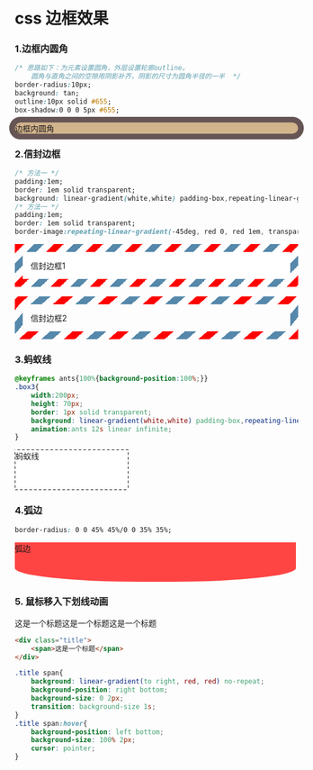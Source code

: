 # css 边框效果
### 1.边框内圆角
```css
/* 思路如下：为元素设置圆角，外层设置轮廓outline。
    圆角与直角之间的空隙用阴影补齐，阴影的尺寸为圆角半径的一半  */
border-radius:10px;
background: tan;
outline:10px solid #655;
box-shadow:0 0 0 5px #655;
```
<style type="text/css">
    .box1{
        border-radius:10px;
background: tan;
outline:10px solid #655;
box-shadow:0 0 0 5px #655;
    }        
</style>
<div class="box1">边框内圆角</div>

### 2.信封边框
```css
/* 方法一 */
padding:1em;
border: 1em solid transparent;
background: linear-gradient(white,white) padding-box,repeating-linear-gradient(-45deg, red 0, red 12.5%, transparent 0, transparent 25%, #58a 0, #58a 37.5%, transparent 0, transparent 50%) 0/5em 5em;
/* 方法一 */
padding:1em;
border: 1em solid transparent;
border-image:repeating-linear-gradient(-45deg, red 0, red 1em, transparent 0, transparent 2em, #58a 0, #58a 3em, transparent 0, transparent 4em)  16;
```
<style type="text/css">
    .box2-1{
        padding:1em;
        border: 1em solid transparent;
        background: linear-gradient(white,white) padding-box,repeating-linear-gradient(-45deg, red 0, red 12.5%, transparent 0, transparent 25%, #58a 0, #58a 37.5%, transparent 0, transparent 50%) 0/5em 5em;
    }
     .box2-2{
        padding:1em;
        border: 1em solid transparent;
        border-image:repeating-linear-gradient(-45deg, red 0, red 1em, transparent 0, transparent 2em, #58a 0, #58a 3em, transparent 0, transparent 4em)  16;
    }            
</style>
<div class="box2-1">信封边框1</div>
<br>
<div class="box2-2">信封边框2</div>

### 3.蚂蚁线

```css
@keyframes ants{100%{background-position:100%;}}
.box3{
    width:200px;
    height: 70px;
    border: 1px solid transparent;
    background: linear-gradient(white,white) padding-box,repeating-linear-gradient(-45deg, black 0, black 25%, white 0, white 50%) 0/.6em .6em; 
    animation:ants 12s linear infinite;
}
```
<style type="text/css">
    @keyframes ants{100%{background-position:100%;}}
.box3{
    width:200px;
    height: 70px;
    border: 1px solid transparent;
    background: linear-gradient(white,white) padding-box,repeating-linear-gradient(-45deg, black 0, black 25%, white 0, white 50%) 0/.6em .6em; 
    animation:ants 12s linear infinite;
}
</style>
<div class="box3">蚂蚁线</div>

### 4.弧边

```css
border-radius: 0 0 45% 45%/0 0 35% 35%;
```
<style type="text/css">
.box4{
    width:500px;
    height: 70px;
   border-radius: 0 0 45% 45%/0 0 35% 35%;
   background-color: #ff4444
}
</style>
<div class="box4">弧边</div>

### 5. 鼠标移入下划线动画

<div class="title">
    <span>这是一个标题这是一个标题这是一个标题</span>
</div>

<style type="text/css">
    .title span{
    background: linear-gradient(to right, red, red) no-repeat;
    background-position: right bottom;
    background-size: 0 2px;
    transition: background-size 0.5s;
}
.title span:hover{
    background-position: left bottom;
    background-size: 100% 2px;
    cursor: pointer;
}
</style>
```html
<div class="title">
    <span>这是一个标题</span>
</div>
```
```css
.title span{
    background: linear-gradient(to right, red, red) no-repeat;
    background-position: right bottom;
    background-size: 0 2px;
    transition: background-size 1s;
}
.title span:hover{
    background-position: left bottom;
    background-size: 100% 2px;
    cursor: pointer;
}
```

